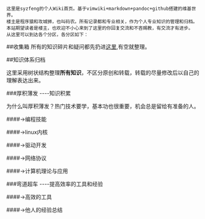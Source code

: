 <!---title:syzfeng维基世界-->
  

    这里是syzfeng的个人Wiki首页。基于vimwiki+markdown+pandoc+github搭建的维基世界。
    楼主是程序猿和攻城狮，也叫码农。所有记录都和专业相关，作为个人专业知识的管理和归档。
    本站期望读者是楼主，也欢迎不小心来到了这里的你回复交流和不吝赐教，有交流才有进步。
    从这里可以到达各个分区，各分区如下：

##收集箱
所有的知识碎片和疑问都先扔进[这里](dropbox.html),有空就整理。

##知识体系归档

这里采用树状结构整理**所有知识**，不区分原创和转载，转载的尽量修改后以自己的理解表达出来。


###厚积薄发 ----知识积累

为什么叫厚积薄发？热门技术要学，基本功也很重要，机会总是留给有准备的人。

####->编程技能

####->linux内核

####->驱动开发

####->网络协议

####->计算机理论与应用

###弯道超车 ----提高效率的工具和经验

####->高效的工具

####->他人的经验总结

###
